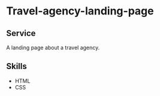 # Travel-agency-landing-page

## Service
A landing page about a travel agency.

## Skills
- HTML
- CSS
